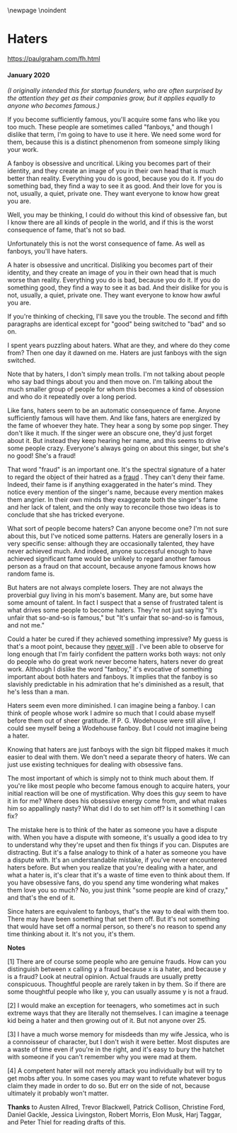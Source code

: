 \newpage
\noindent

Haters
======


  

<https://paulgraham.com/fh.html>
  

#### January 2020


  

  

*(I originally intended this for startup founders, who are often
surprised by the attention they get as their companies grow, but
it applies equally to anyone who becomes famous.)* 
  

  

 If you become sufficiently famous, you'll acquire some fans who
like you too much. These people are sometimes called "fanboys," and
though I dislike that term, I'm going to have to use it here. We
need some word for them, because this is a distinct phenomenon from
someone simply liking your work.
   

  

 A fanboy is obsessive and uncritical. Liking you becomes part of
their identity, and they create an image of you in their own head
that is much better than reality. Everything you do is good, because
you do it. If you do something bad, they find a way to see it as
good. And their love for you is not, usually, a quiet, private one.
They want everyone to know how great you are.
   

  

 Well, you may be thinking, I could do without this kind of obsessive
fan, but I know there are all kinds of people in the world, and if
this is the worst consequence of fame, that's not so bad.
   

  

 Unfortunately this is not the worst consequence of fame. As well
as fanboys, you'll have haters.
   

  

 A hater is obsessive and uncritical. Disliking you becomes part of
their identity, and they create an image of you in their own head
that is much worse than reality. Everything you do is bad, because
you do it. If you do something good, they find a way to see it as
bad. And their dislike for you is not, usually, a quiet, private
one. They want everyone to know how awful you are.
   

  

 If you're thinking of checking, I'll save you the trouble. The
second and fifth paragraphs are identical except for "good" being
switched to "bad" and so on.
   

  

 I spent years puzzling about haters. What are they, and where do
they come from? Then one day it dawned on me. Haters are just fanboys
with the sign switched.
   

  

 Note that by haters, I don't simply mean trolls. I'm not talking about 
people who say bad things about you and then move on. I'm talking
about the much smaller group of people for whom this becomes a 
kind of obsession and who do it repeatedly over a long period.
   

  

 Like fans, haters seem to be an automatic consequence of fame.
Anyone sufficiently famous will have them. And like fans, haters
are energized by the fame of whoever they hate. They hear a song
by some pop singer. They don't like it much. If the singer were an
obscure one, they'd just forget about it. But instead they keep
hearing her name, and this seems to drive some people crazy.
Everyone's always going on about this singer, but she's no good!
She's a fraud!
   

  

 That word "fraud" is an important one. It's the spectral signature
of a hater to regard the object of their hatred as a
 [fraud](https://twitter.com/search?q=Musk%20fraud&src=typed_query&f=live)
 . They
can't deny their fame. Indeed, their fame is if anything exaggerated
in the hater's mind. They notice every mention of the singer's name,
because every mention makes them angrier. In their own minds they
exaggerate both the singer's fame and her lack of talent, and the
only way to reconcile those two ideas is to conclude that she has
tricked everyone.
   

  

 What sort of people become haters? Can anyone become one? I'm not
sure about this, but I've noticed some patterns. Haters are generally
losers in a very specific sense: although they are occasionally
talented, they have never achieved much. And indeed, anyone
successful enough to have achieved significant fame would be unlikely
to regard another famous person as a fraud on that account, because
anyone famous knows how random fame is.
   

  

 But haters are not always complete losers. They are not always the
proverbial guy living in his mom's basement. Many are, but some
have some amount of talent. In fact I suspect that a sense of
frustrated talent is what drives some people to become haters.
They're not just saying "It's unfair that so\-and\-so is famous," but
"It's unfair that so\-and\-so is famous, and not me."
   

  

 Could a hater be cured if they achieved something impressive? My
guess is that's a moot point, because they
 [never will](https://paulgraham.com/mean.html)
 . I've been
able to observe for long enough that I'm fairly confident the pattern
works both ways: not only do people who do great work never become
haters, haters never do great work. Although I dislike the word
"fanboy," it's evocative of something important about both haters
and fanboys. It implies that the fanboy is so slavishly predictable in his admiration
that he's diminished as a result, that he's less than a man.
   

  

 Haters seem even more diminished. I can imagine being a fanboy.
I can think of people whose work I admire so much that I could abase
myself before them out of sheer gratitude. If P. G. Wodehouse were
still alive, I could see myself being a Wodehouse fanboy. But I
could not imagine being a hater.
   

  

 Knowing that haters are just fanboys with the sign bit flipped makes
it much easier to deal with them. We don't need a separate theory
of haters. We can just use existing techniques for dealing with
obsessive fans.
   

  

 The most important of which is simply not to think much about them.
If you're like most people who become famous enough to acquire
haters, your initial reaction will be one of mystification. Why
does this guy seem to have it in for me? Where does his obsessive
energy come from, and what makes him so appallingly nasty? What did
I do to set him off? Is it something I can fix?
   

  

 The mistake here is to think of the hater as someone you have a
dispute with. When you have a dispute with someone, it's usually a
good idea to try to understand why they're upset and then fix things
if you can. Disputes are distracting. But it's a false analogy to
think of a hater as someone you have a dispute with. It's an
understandable mistake, if you've never encountered haters before.
But when you realize that you're dealing with a hater, and what a
hater is, it's clear that it's a waste of time even to think about
them. If you have obsessive fans, do you spend any time wondering
what makes them love you so much? No, you just think "some
people are kind of crazy," and that's the end of it.
   

  

 Since haters are equivalent to fanboys, that's the way to deal with
them too. There may have been something that set them off. But it's
not something that would have set off a normal person, so there's
no reason to spend any time thinking about it. It's not you, it's
them.
   

  

  

  

  

  

  

  

  

  

**Notes** 
  

  

 \[1] There are of course some people who are genuine frauds. How can
you distinguish between x calling y a fraud because x is a hater,
and because y is a fraud? Look at neutral opinion. Actual frauds
are usually pretty conspicuous. Thoughtful people are rarely taken
in by them. So if there are some thoughtful people who like y, you
can usually assume y is not a fraud.
   

  

 \[2] I would make an exception for teenagers, who sometimes act in
such extreme ways that they are literally not themselves. I can
imagine a teenage kid being a hater and then growing out of it. But
not anyone over 25\.
   

  

 \[3] I have a much worse memory for misdeeds than my wife Jessica,
who is a connoisseur of character, but I don't wish it were better.
Most disputes are a waste of time even if you're in the right, and
it's easy to bury the hatchet with someone if you can't remember
why you were mad at them.
   

  

 \[4] A competent hater will not merely attack you individually but
will try to get mobs after you. In some cases you may want to refute
whatever bogus claim they made in order to do so. But err on the
side of not, because ultimately it probably won't matter.
   

  

  

  

**Thanks** 
 to Austen Allred, Trevor Blackwell, Patrick Collison,
Christine Ford, Daniel Gackle, Jessica Livingston, Robert Morris, 
Elon Musk, Harj Taggar, and Peter Thiel for reading drafts of this.
   

  


